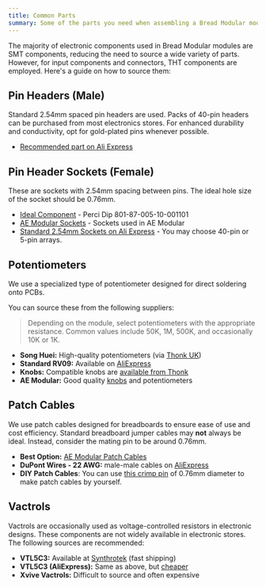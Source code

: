 ```yaml
---
title: Common Parts
summary: Some of the parts you need when assembling a Bread Modular module
---
```


The majority of electronic components used in Bread Modular modules are SMT components, reducing the need to source a wide variety of parts. However, for input components and connectors, THT components are employed. Here's a guide on how to source them:

## Pin Headers (Male)

Standard 2.54mm spaced pin headers are used. Packs of 40-pin headers can be purchased from most electronics stores.
For enhanced durability and conductivity, opt for gold-plated pins whenever possible.

* [Recommended part on Ali Express](https://www.aliexpress.com/item/1005003642908658.html?spm=a2g0o.order_list.order_list_main.35.48a51802o16Utk)

## Pin Header Sockets (Female)

These are sockets with 2.54mm spacing between pins. The ideal hole size of the socket should be 0.76mm. 

* [Ideal Component](https://www.digikey.com/en/products/detail/preci-dip/801-87-005-10-001101/3757433) - Perci Dip 801-87-005-10-001101
* [AE Modular Sockets](https://www.tangiblewaves.com/store/p123/10_x_PATCH_SOCKETS.html) - Sockets used in AE Modular
* [Standard 2.54mm Sockets on Ali Express](https://www.aliexpress.com/w/wholesale-2.54-headers-sockets-female.html?spm=a2g0o.productlist.search.0) - You may choose 40-pin or 5-pin arrays.

## Potentiometers

We use a specialized type of potentiometer designed for direct soldering onto PCBs.

You can source these from the following suppliers:

> Depending on the module, select potentiometers with the appropriate resistance. Common values include 50K, 1M, 500K, and occasionally 10K or 1K.

* **Song Huei:** High-quality potentiometers (via [Thonk UK](https://www.thonk.co.uk/shop/ttpots/))
* **Standard RV09:** Available on [AliExpress](https://www.aliexpress.com/w/wholesale-Rv09.html?osf=direct)
* **Knobs:** Compatible knobs are [available from Thonk](https://www.thonk.co.uk/shop/tall-trimmer-toppers/)
* **AE Modular:** Good quality [knobs](https://www.tangiblewaves.com/store/p112/10_x_KNOBS.html) and potentiometers

## Patch Cables

We use patch cables designed for breadboards to ensure ease of use and cost efficiency. Standard breadboard jumper cables may **not** always be ideal. Instead, consider the mating pin to be around 0.76mm.

* **Best Option:** [AE Modular Patch Cables](https://www.tangiblewaves.com/store/p74/Patchwires_Starter_Set_%2810%2C_17%2C_25%2C_40_cm%2C_6_of_each%29.html)
* **DuPont Wires - 22 AWG:** male-male cables on [AliExpress](https://www.aliexpress.com/w/wholesale-Dupont-2.54mm-Cable-22-awg-male.html?osf=direct)
* **DIY Patch Cables**: You can use [this crimp pin](https://www.digikey.com/en/products/detail/norcomp-inc/180-001-170L001/858218) of 0.76mm diameter to make patch cables by yourself.

## Vactrols

Vactrols are occasionally used as voltage-controlled resistors in electronic designs. These components are not widely available in electronic stores. The following sources are recommended:

* **VTL5C3:** Available at [Synthrotek](https://store.synthrotek.com/VTL5C3-Vactrol-Optocoupler_p_792.html) (fast shipping)
* **VTL5C3 (AliExpress):** Same as above, but [cheaper](https://www.aliexpress.com/w/wholesale-vtl5c3.html?osf=auto_suggest)
* **Xvive Vactrols:** Difficult to source and often expensive